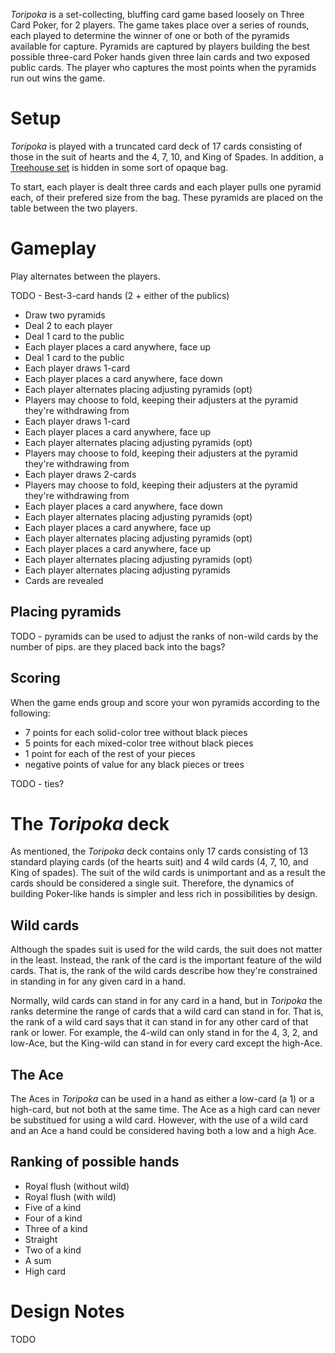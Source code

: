 *Toripoka* is a set-collecting, bluffing card game based loosely on Three Card Poker, for 2 players.  The game takes place over a series of rounds, each played to determine the winner of one or both of the pyramids available for capture.  Pyramids are captured by players building the best possible three-card Poker hands given three lain cards and two exposed public cards.  The player who captures the most points when the pyramids run out wins the game.

Setup
=====

*Toripoka* is played with a truncated card deck of 17 cards consisting of those in the suit of hearts and the 4, 7, 10, and King of Spades. In addition, a [Treehouse set](http://www.looneylabs.com/rules/treehouse) is hidden in some sort of opaque bag.

To start, each player is dealt three cards and each player pulls one pyramid each, of their prefered size from the bag.  These pyramids are placed on the table between the two players.

Gameplay
========

Play alternates between the players.   

TODO - Best-3-card hands (2 + either of the publics)

 * Draw two pyramids
 * Deal 2 to each player
 * Deal 1 card to the public
 * Each player places a card anywhere, face up
 * Deal 1 card to the public
 * Each player draws 1-card
 * Each player places a card anywhere, face down
 * Each player alternates placing adjusting pyramids (opt)
 * Players may choose to fold, keeping their adjusters at the
   pyramid they're withdrawing from
 * Each player draws 1-card
 * Each player places a card anywhere, face up
 * Each player alternates placing adjusting pyramids (opt) 
 * Players may choose to fold, keeping their adjusters at the
   pyramid they're withdrawing from
 * Each player draws 2-cards
 * Players may choose to fold, keeping their adjusters at the
   pyramid they're withdrawing from 
 * Each player places a card anywhere, face down
 * Each player alternates placing adjusting pyramids (opt) 
 * Each player places a card anywhere, face up
 * Each player alternates placing adjusting pyramids (opt)
 * Each player places a card anywhere, face up
 * Each player alternates placing adjusting pyramids (opt)
 * Each player alternates placing adjusting pyramids
 * Cards are revealed

Placing pyramids
----------------

TODO - pyramids can be used to adjust the ranks of non-wild cards by the number of pips.  are they placed back into the bags?

Scoring
-------

When the game ends group and score your won pyramids according to the following:

 * 7 points for each solid-color tree without black pieces
 * 5 points for each mixed-color tree without black pieces
 * 1 point for each of the rest of your pieces
 * negative points of value for any black pieces or trees
 
TODO - ties?

The *Toripoka* deck
=====================

As mentioned, the *Toripoka* deck contains only 17 cards consisting of 13 standard playing cards (of the hearts suit) and 4 wild cards (4, 7, 10, and King of spades).  The suit of the wild cards is unimportant and as a result the cards should be considered a single suit.  Therefore, the dynamics of building Poker-like hands is simpler and less rich in possibilities by design.

Wild cards
----------

Although the spades suit is used for the wild cards, the suit does not matter in the least.  Instead, the rank of the card is the important feature of the wild cards.  That is, the rank of the wild cards describe how they're constrained in standing in for any given card in a hand.

Normally, wild cards can stand in for any card in a hand, but in *Toripoka* the ranks determine the range of cards that a wild card can stand in for.  That is, the rank of a wild card says that it can stand in for any other card of that rank or lower.  For example, the 4-wild can only stand in for the 4, 3, 2, and low-Ace, but the King-wild can stand in for every card except the high-Ace.

The Ace
-------

The Aces in *Toripoka* can be used in a hand as either a low-card (a 1) or a high-card, but not both at the same time.  The Ace as a high card can never be substitued for using a wild card.  However, with the use of a wild card and an Ace a hand could be considered having both a low and a high Ace.  

Ranking of possible hands
-------------------------

 * Royal flush (without wild)
 * Royal flush (with wild)
 * Five of a kind
 * Four of a kind
 * Three of a kind
 * Straight 
 * Two of a kind
 * A sum
 * High card
 
Design Notes
============

TODO

